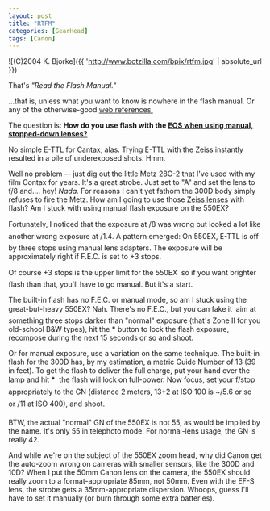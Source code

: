 ```yaml
---
layout: post
title: "RTFM"
categories: [GearHead]
tags: [Canon]
---
```



![(C)2004 K. Bjorke]({{ 'http://www.botzilla.com/bpix/rtfm.jpg' | absolute_url }})


That's <i>"Read the Flash Manual."</i>

...that is, unless what you want to know is nowhere in the flash manual. Or any of the otherwise-good <a href="http://photonotes.org/articles/eos-flash/" target="_blank">web references.</a>

The question is: <b>How do you use flash with the <a href="http://photonotes.org/articles/eos-manual-lenses/" target="_blank">EOS when using manual, stopped-down lenses?</a></b>


<!--more-->
No simple E-TTL for <a href="{{ site.baseurl }}{% post_url 2004-02-28-The-Cantax %}">Cantax,</a> alas. Trying E-TTL with the Zeiss instantly resulted in a pile of underexposed shots. Hmm.

Well no problem -- just dig out the little Metz 28C-2 that I've used with my film Contax for years. It's a great strobe. Just set to "A" and set the lens to f/8 and.... hey! <i>Nada.</i> For reasons I can't yet fathom the 300D body simply refuses to fire the Metz. How am I going to use those <a href="http://contaximages.com/document.php?id=3318" target="_blank">Zeiss lenses</a> with flash? Am I stuck with using manual flash exposure on the 550EX?

Fortunately, I noticed that the exposure at &#131;/8 was wrong but looked a lot like another wrong exposure at &#131;/1.4. A pattern emerged: On 550EX, E-TTL is off by three stops using manual lens adapters. The exposure will be approximately right if F.E.C. is set to +3 stops.

Of course +3 stops is the upper limit for the 550EX &#151; so if you want brighter flash than that, you'll have to go manual. But it's a start.

The built-in flash has no F.E.C. or manual mode, so am I stuck using the great-but-heavy 550EX? Nah. There's no F.E.C., but you can fake it &#151; aim at something three stops darker than "normal" exposure (that's Zone II for you old-school B&amp;W types), hit the <b>*</b> button to lock the flash exposure, recompose during the next 15 seconds or so and shoot.

Or for manual exposure, use a variation on the same technique. The built-in flash for the 300D has, by my estimation, a metric Guide Number of 13 (39 in feet). To get the flash to deliver the full charge, put your hand over the lamp and hit <b>*</b> &#151; the flash will lock on full-power. Now focus, set your f/stop appropriately to the GN (distance 2 meters, 13&divide;2 at ISO 100 is ~&#131;/5.6 or so &#151; or &#131;/11 at ISO 400), and shoot. 

BTW, the actual "normal" GN of the 550EX is not 55, as would be implied by the name. It's only 55 in telephoto mode. For normal-lens usage, the GN is really 42. 

And while we're on the subject of the 550EX zoom head, why did Canon get the auto-zoom wrong on cameras with smaller sensors, like the 300D and 10D? When I put the 50mm Canon lens on the camera, the 550EX should really zoom to a format-appropriate 85mm, not 50mm. Even with the EF-S lens, the strobe gets a 35mm-appropriate dispersion. Whoops, guess I'll have to set it manually (or burn through some extra batteries).
